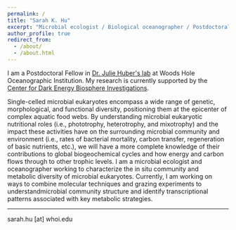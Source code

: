 ```yaml
---
permalink: /
title: "Sarah K. Hu"
excerpt: "Microbial ecologist / Biological oceanographer / Postdoctoral Fellow at Woods Hole Oceanographic Institution"
author_profile: true
redirect_from: 
  - /about/
  - /about.html
---
```


I am a Postdoctoral Fellow in [Dr. Julie Huber's lab](https://www2.whoi.edu/staff/jhuber/lab-group/) at Woods Hole Oceanographic Institution. My research is currently supported by the [Center for Dark Energy Biosphere Investigations](https://www.google.com/url?sa=t&rct=j&q=&esrc=s&source=web&cd=1&cad=rja&uact=8&ved=2ahUKEwi3qtG37f_iAhUOU98KHdFkD3IQFjAAegQIBRAC&url=https%3A%2F%2Fwww.darkenergybiosphere.org%2F&usg=AOvVaw3o1VabkigwVyYTINTw8Elr).  

Single-celled microbial eukaryotes encompass a wide range of genetic, morphological, and functional diversity, positioning them at the epicenter of complex aquatic food webs. By understanding microbial eukaryotic nutritional roles (i.e., phototrophy, heterotrophy, and mixotrophy) and the impact these activities have on the surrounding microbial community and environment (i.e., rates of bacterial mortality, carbon transfer, regeneration of basic nutrients, etc.), we will have a more complete knowledge of their contributions to global biogeochemical cycles and how energy and carbon flows through to other trophic levels. I am a microbial ecologist and oceanographer working to characterize the in situ community and metabolic diversity of microbial eukaryotes. Currently, I am working on ways to combine molecular techniques and grazing experiments to understandmicrobial community structure and identify transcriptional patterns associated with key metabolic strategies.  

***
sarah.hu [at] whoi.edu
